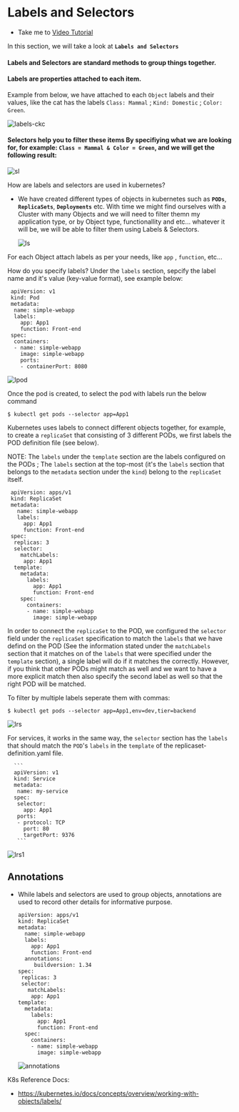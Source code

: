 # Labels and Selectors
  - Take me to [Video Tutorial](https://kodekloud.com/topic/labels-and-selectors/)
  
In this section, we will take a look at **`Labels and Selectors`**

#### Labels and Selectors are standard methods to group things together.
  
#### Labels are properties attached to each item.
Example from below, we have attached to each `Object` labels and their values, like the cat has the labels `Class: Mammal` ; `Kind: Domestic` ; `Color: Green`.

  ![labels-ckc](../../images/labels-ckc.PNG)
  
#### Selectors help you to filter these items By specifiying what we are looking for, for example: **`Class = Mammal & Color = Green`**, and we will get the following result:
 
  ![sl](../../images/sl.PNG)
  
How are labels and selectors are used in kubernetes?
- We have created different types of objects in kubernetes such as **`PODs`**, **`ReplicaSets`**, **`Deployments`** etc. With time we might find ourselves with a Cluster with many Objects and we will need to filter themn my application type, or by Object type, functionallity and etc... whatever it will be, we will be able to filter them using Labels & Selectors.
  
  ![ls](../../images/ls.PNG)

For each Object attach labels as per your needs, like `app` , `function`, etc...

How do you specify labels?
Under the `labels` section, sepcify the label name and it's value (key-value format), see example below:
   ```
    apiVersion: v1
    kind: Pod
    metadata:
     name: simple-webapp
     labels:
       app: App1
       function: Front-end
    spec:
     containers:
     - name: simple-webapp
       image: simple-webapp
       ports:
       - containerPort: 8080
   ```
 ![lpod](../../images/lpod.PNG)
 
Once the pod is created, to select the pod with labels run the below command
```
$ kubectl get pods --selector app=App1
```

Kubernetes uses labels to connect different objects together, for example, to create a `replicaSet` that consisting of 3 different PODs, we first labels the POD definition file (see below).

NOTE: The `labels` under the `template` section are the labels configured on the PODs ; The `labels` section at the top-most (it's the `labels` section that belongs to the `metadata` section under the `kind`) belong to the `replicaSet` itself.
   ```
    apiVersion: apps/v1
    kind: ReplicaSet
    metadata:
      name: simple-webapp
      labels:
        app: App1
        function: Front-end
    spec:
     replicas: 3
     selector:
       matchLabels:
        app: App1
     template:
       metadata:
         labels:
           app: App1
           function: Front-end
       spec:
         containers:
         - name: simple-webapp
           image: simple-webapp   
   ```
In order to connect the `replicaSet` to the POD, we configured the `selector` field under the `replicaSet` specification to match the `labels` that we have defind on the POD (See the information stated under the `matchLabels` section that it matches on of the `labels` that were specified under the `template` section), a single label will do if it matches the correctly. However, if you think that other PODs might match as well and we want to have a more explicit match then also specify the second label as well so that the right POD will be matched.

To filter by multiple labels seperate them with commas:
```
$ kubectl get pods --selector app=App1,env=dev,tier=backend
```

  ![lrs](../../images/lrs.PNG)

For services, it works in the same way, the `selector` section has the `labels` that should match the `POD`'s `labels` in the `template` of the replicaset-definition.yaml file.
 
      ```
      apiVersion: v1
      kind: Service
      metadata:
       name: my-service
      spec:
       selector:
         app: App1
       ports:
       - protocol: TCP
         port: 80
         targetPort: 9376 
       ```
  ![lrs1](../../images/lrs1.PNG)
  
## Annotations
- While labels and selectors are used to group objects, annotations are used to record other details for informative purpose.
    ```
    apiVersion: apps/v1
    kind: ReplicaSet
    metadata:
      name: simple-webapp
      labels:
        app: App1
        function: Front-end
      annotations:
         buildversion: 1.34
    spec:
     replicas: 3
     selector:
       matchLabels:
        app: App1
    template:
      metadata:
        labels:
          app: App1
          function: Front-end
      spec:
        containers:
        - name: simple-webapp
          image: simple-webapp   
    ```
  ![annotations](../../images/annotations.PNG)

K8s Reference Docs:
- https://kubernetes.io/docs/concepts/overview/working-with-objects/labels/
